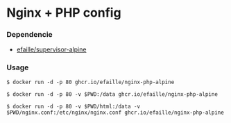 # Nginx + PHP config

### Dependencie

- [efaille/supervisor-alpine]

### Usage

```
$ docker run -d -p 80 ghcr.io/efaille/nginx-php-alpine
```

```
$ docker run -d -p 80 -v $PWD:/data ghcr.io/efaille/nginx-php-alpine
```

```
$ docker run -d -p 80 -v $PWD/html:/data -v $PWD/nginx.conf:/etc/nginx/nginx.conf ghcr.io/efaille/nginx-php-alpine
```

[efaille/supervisor-alpine]: https://github.com/efaille/dockerfiles/tree/master/supervisor-alpine
